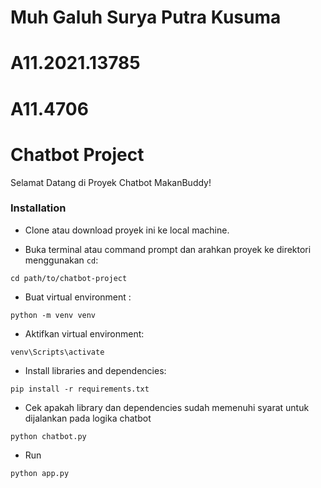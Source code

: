 # Muh Galuh Surya Putra Kusuma
# A11.2021.13785
# A11.4706

# Chatbot Project

Selamat Datang di Proyek Chatbot MakanBuddy!

### Installation

* Clone atau download proyek ini ke local machine.

* Buka terminal atau command prompt dan arahkan proyek ke direktori menggunakan `cd`:
```
cd path/to/chatbot-project
```
* Buat virtual environment :

```
python -m venv venv
```

* Aktifkan virtual environment:

```
venv\Scripts\activate
```

* Install libraries and dependencies:

```
pip install -r requirements.txt
```
* Cek apakah library dan dependencies sudah memenuhi syarat untuk dijalankan pada logika chatbot

```
python chatbot.py
```

* Run

```
python app.py
```



